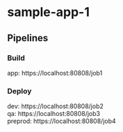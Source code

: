 # sample-app-1

## Pipelines
### Build
app: https://localhost:80808/job1<br/>
### Deploy
dev: https://localhost:80808/job2<br/>
qa: https://localhost:80808/job3<br/>
preprod: https://localhost:80808/job4<br/>
